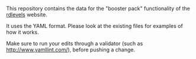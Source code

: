 This repository contains the data for the "booster pack" functionality of the [rdlevels](https://auburnsummer.github.io/rdlevels) website.

It uses the YAML format. Please look at the existing files for examples of how it works.

Make sure to run your edits through a validator (such as http://www.yamllint.com/), before pushing a change.
